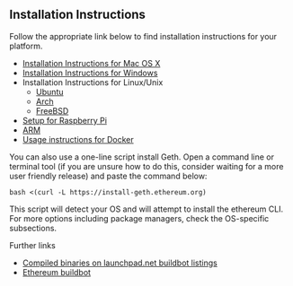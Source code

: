 ## Installation Instructions

Follow the appropriate link below to find installation instructions for
your platform.


* [Installation Instructions for Mac OS X](https://github.com/ethereum/go-ethereum/wiki/Installation-Instructions-for-Mac)
* [Installation Instructions for Windows](https://github.com/ethereum/go-ethereum/wiki/Installation-instructions-for-Windows)
* Installation Instructions for Linux/Unix
  * [Ubuntu](https://github.com/ethereum/go-ethereum/wiki/Installation-Instructions-for-Ubuntu)
  * [Arch](https://github.com/ethereum/go-ethereum/wiki/Installation-Instructions-for-Arch)
  * [FreeBSD](https://github.com/ethereum/go-ethereum/wiki/Installation-Instructions-for-FreeBSD)
* [Setup for Raspberry Pi](https://github.com/ethereum/wiki/wiki/Raspberry-Pi-instructions)
 *  [ARM](https://github.com/ethereum/go-ethereum/wiki/Installation-Instructions-for-ARM)
* [Usage instructions for Docker](https://github.com/ethereum/go-ethereum/wiki/Running-in-Docker)

You can also use a one-line script install Geth. Open a command line or terminal tool (if you are unsure how to do this, consider waiting for a more user friendly release) and paste the command below:

    bash <(curl -L https://install-geth.ethereum.org)  

This script will detect your OS and will attempt to install the ethereum CLI. For more options including package managers, check the OS-specific subsections.

Further links
* [Compiled binaries on launchpad.net buildbot listings](https://launchpad.net/~ethereum)
* [Ethereum buildbot](https://build.ethdev.com/)
